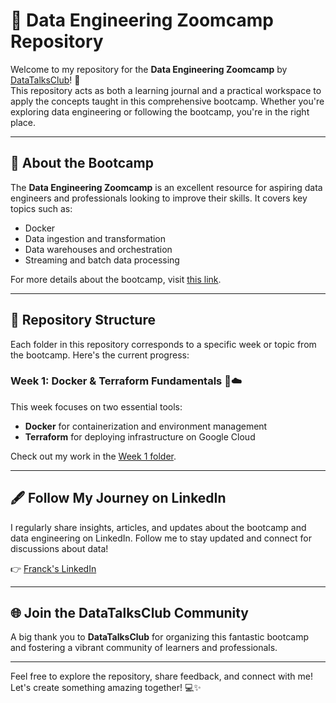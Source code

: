 # 📘 Data Engineering Zoomcamp Repository

Welcome to my repository for the **Data Engineering Zoomcamp** by [DataTalksClub](https://datatalks.club/)! 🚀  
This repository acts as both a learning journal and a practical workspace to apply the concepts taught in this comprehensive bootcamp. Whether you're exploring data engineering or following the bootcamp, you're in the right place.

---

## 🌟 About the Bootcamp

The **Data Engineering Zoomcamp** is an excellent resource for aspiring data engineers and professionals looking to improve their skills. It covers key topics such as:

- Docker
- Data ingestion and transformation
- Data warehouses and orchestration
- Streaming and batch data processing

For more details about the bootcamp, visit [this link](https://github.com/DataTalksClub/data-engineering-zoomcamp).

---

## 📂 Repository Structure

Each folder in this repository corresponds to a specific week or topic from the bootcamp. Here's the current progress:

### **Week 1: Docker & Terraform Fundamentals 🐳☁️**
This week focuses on two essential tools:
- **Docker** for containerization and environment management
- **Terraform** for deploying infrastructure on Google Cloud

Check out my work in the [Week 1 folder](./Week%201).

---

## 🖋️ Follow My Journey on LinkedIn

I regularly share insights, articles, and updates about the bootcamp and data engineering on LinkedIn. Follow me to stay updated and connect for discussions about data!

👉 [Franck's LinkedIn](https://www.linkedin.com/in/quiago/)

---

## 🌐 Join the DataTalksClub Community

A big thank you to **DataTalksClub** for organizing this fantastic bootcamp and fostering a vibrant community of learners and professionals.

---

Feel free to explore the repository, share feedback, and connect with me! Let's create something amazing together! 💻✨
